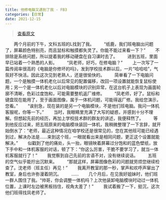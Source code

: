 ```yaml
---
title: 他修电脑又遇到了我 - FB3
categories: [日常]
date: 2021-12-15
---
```


> [查看原文](https://mp.weixin.qq.com/s/MT7HRrfd3hUfnC7zegFbQQ)

　　两个月前的下午，文科五班的L找到了我。
　　“纸鹿，我们班电脑出问题了，屏幕颜色特别亮，而且鼠标和触摸都失灵了。你能不能过来看一下？”
　　不排除是系统问题，所以提着我的移动硬盘在自习课时去了。
　　进到五班，里面早已站着一个熟悉的人影。
　　“凤老师，好巧，在修电脑？”
　　上一次写了一篇传阅率很高的《电脑是你修坏的吗》，发到学校技术群以后，一片“哈哈哈”，气氛好不快活。因此这次见到老熟人，还是很愉快的。
　　简单看了一下电脑问题，一个是触摸一体机老化以后常见的配置偏移，改回一项设置就能恢复鼠标使用；另一个是一体机老化以后对电脑模块的识别异常，在这台机子上表现为画面轮廓不清晰，色彩过度饱和，可能需要整机返厂维修。
　　“凤老师，好了。鼠标和键盘现在能用了，至于画面图像，属于一体机问题，可能得返厂修。我给您演示，您看。”
　　“诶别急，现在装的是另一个电脑模块，不是他们班电脑。我问一体机客服呢，你等一下。”
　　当时，我眼睛里充满了大写的疑惑，并感到十分不理解。但想起先前的经历，再加上学校技术群的群友的讲述，我便释然了。
　　等到他反应过来，把五班原来的电脑模块装回一体机，我稍微整理了一下言辞，就开始倒水了：“老师，最近这种情况在咱学校还是很常见的，您在其他班可能已经遇到过，解决办法是……来到这个班，一眼就看出来是相同问题，更正这个设置就能解决。”
　　似戳到了他的痛处，头一抬，眼镜映着屏幕过分饱和的蓝色壁纸，放下手中和一体机客服的对话，顿了下：“你这么厉害，干脆不要学习了，就当一体机客服就行了！”
　　我觉察到自己先前的言语不对，没有继续说话。
　　五班的空气似乎能拧出沉默来。
　　“那就这样，屏幕图像色彩的问题就劳烦您继续检查了。沈老师（班主任）再见！”
　　我离开教室的那一秒，掌声和欢呼声窜出了教室，身后也许弥漫着阴沉。
　　……
　　几个月后，在见我好姐妹时，他们班一群人围住了我。“帅哥，你会调整一体机吗？上次他装卸电脑模块时动过一体机位置，上课时左边被黑板挡住，视角太差了！”
　　我试着搬了一下，挺沉，这次他们班得找凤老师了。
